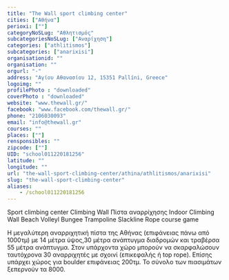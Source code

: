 ```yaml
---
title: "The Wall sport climbing center"
cities: ["Αθήνα"]
perioxi: [""]
categoryNoSLug: "Αθλητισμός"
subcategoriesNoSLug: ["Αναρίχηση"]
categories: ["athlitismos"]
subcategories: ["anarixisi"]
organisationid: ""
organisation: ""
orgurl: "-"
address: "Αγίου Αθανασίου 12, 15351 Pallíni, Greece"
logoimg: ""
profilePhoto : "downloaded"
coverPhoto : "downloaded"
website: "www.thewall.gr/"
facebook: "www.facebook.com/thewall.gr/"
phone: "2106030093"
email: "info@thewall.gr"
courses: ""
places: [""]
rensponsibles: ""
zipcode: [""]
UID: "school011220181256"
latitude: ""
longitude: ""
url: "the-wall-sport-climbing-center/athina/athlitismos/anarixisi"
slug: "the-wall-sport-climbing-center"
aliases:
    - /school011220181256
---
```



Sport climbing center Climbing Wall Πίστα αναρρίχησης Indoor Climbing Wall Beach Volleyl Bungee Trampoline Slackline Rope course game

Η μεγαλύτερη αναρριχητική πίστα της Αθήνας (επιφάνειας πάνω από 1000τμ) με 14 μέτρα ύψος,30 μέτρα ανάπτυγμα διαδρομών και τραβέρσα 55 μέτρα ανάπτυγμα. Στον υπάρχοντα χώρο μπορούν να σκαρφαλώσουν ταυτόχρονα 30 αναρριχητές με σχοινί (επικεφαλής ή top rope). Επίσης υπάρχει χώρος για boulder επιφάνειας 200τμ. Το σύνολο των πιασιμάτων ξεπερνούν τα 8000.